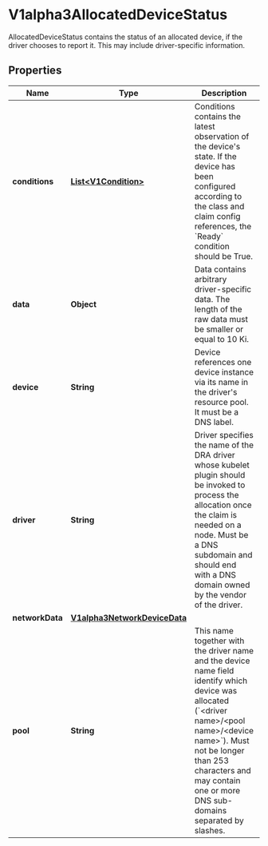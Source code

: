 

# V1alpha3AllocatedDeviceStatus

AllocatedDeviceStatus contains the status of an allocated device, if the driver chooses to report it. This may include driver-specific information.

## Properties

| Name | Type | Description | Notes |
|------------ | ------------- | ------------- | -------------|
|**conditions** | [**List&lt;V1Condition&gt;**](V1Condition.md) | Conditions contains the latest observation of the device&#39;s state. If the device has been configured according to the class and claim config references, the &#x60;Ready&#x60; condition should be True. |  [optional] |
|**data** | **Object** | Data contains arbitrary driver-specific data.  The length of the raw data must be smaller or equal to 10 Ki. |  [optional] |
|**device** | **String** | Device references one device instance via its name in the driver&#39;s resource pool. It must be a DNS label. |  |
|**driver** | **String** | Driver specifies the name of the DRA driver whose kubelet plugin should be invoked to process the allocation once the claim is needed on a node.  Must be a DNS subdomain and should end with a DNS domain owned by the vendor of the driver. |  |
|**networkData** | [**V1alpha3NetworkDeviceData**](V1alpha3NetworkDeviceData.md) |  |  [optional] |
|**pool** | **String** | This name together with the driver name and the device name field identify which device was allocated (&#x60;&lt;driver name&gt;/&lt;pool name&gt;/&lt;device name&gt;&#x60;).  Must not be longer than 253 characters and may contain one or more DNS sub-domains separated by slashes. |  |



